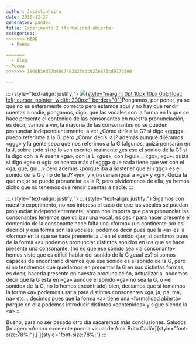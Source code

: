 ```yaml
---
author: Jmcastinheira
date: 2016-12-27
generator: pandoc
title: Experimento 2 (formalidad abierta)
categories:
<<<<<<< HEAD
  - Poema

=======
  - Blog
- Poema
>>>>>>> 186db3ed77b40c7493a2fedc023e873cd977b3e0

---
```




::: {style="text-align: justify;"}
[![](http://www.iar.unicamp.br/alunos/poesiavisual/amor.jpg){style="margin: 0pt 10px 10px 0pt; float: left; cursor: pointer; width: 200px;"
border="0"}](http://www.iar.unicamp.br/alunos/poesiavisual/amor.jpg)Pongamos,
por poner, ya se que no es enteramente correcto pero estamos aquí y no
hay que rendir cuentas a nadie, pongamos, digo, que las vocales son la
forma en la que se hace presente el contenido de las consonantes en
nuestra pronunciación, es decir, vamos a ver, la mayoría de las
consonantes no se pueden pronunciar independientemente, a ver ¿Cómo
diríais la G? si digo «gggg» puedo referirme a la G, pero ¿Cómo decís la
j? además aunque dijéramos «ggg» y la gente sepa que nos referimos a la
G (algunos, quizá pensarán en la J, sobre todo si no lo ven escrito)
realmente ¿es ese el sonido de la G? si la digo con la A suena «ga», con
la E «gue», con I»gui»... «go», «gu»; quizá si digo «ge» o «gi» se
acerca más al «ggg» que nada tiene que ver con el «ga, gue, gui...» pero
además ¿porqué iba a sostener que el «ggg» es el sonido de la G y no de
la J? «je», y «ji»suenan igual a «ge» y «gi». Quizá la que mejor se
puede pronunciar es la R, pero olvidémonos de ella, ya hemos dicho que
no tenemos que rendir cuentas a nadie.
:::

::: {style="text-align: justify;"}
::: {style="text-align: justify;"}
    Sigamos con nuestro experimento, no nos interesa el caso de que las vocales se puedan pronunciar independientemente, ahora nos importa que para pronunciar las consonantes tenemos que utilizar una vocal, es decir para hacer presente el contenido de la consonante hace falta una «forma» (un continente por así decirlo) y esa forma son las vocales, podemos decir pues que la «a» es la «forma» en la que se hace presente la J en el sonido «ja»; si partimos pues de la forma «a» podemos pronunciar distintos sonidos en los que se hace presente una consonante, (no es que ese sonido sea «la consonante» hemos visto que es difícil hablar del sonido de la G ¿cual es? si somos capaces de encontrarlo diremos que ese sonido es el sonido de la G, pero si no tendremos que quedarnos en presentar la G en sus distintas formas, es decir, hacerla presente en nuestra pronunciación, actualizarla, podemos decir que la G está en «ga» aunque el sonido «ga» no sea la G, o «el sonido» de la G, no lo hemos encontrado) bien, decíamos que si tomamos la forma «a» podemos usarla para distintas consonantes «ga, ja, pa, ma, na» etc&#8230; decimos pues que la forma «a» tiene una «formalidad abierta» porque en ella podemos introducir distintos «contenidos» y sigue siendo la «a»
:::

Bueno, para no ser pesado otro día sacaremos más conclusiones. Saludos\
[Imagen: «Amor» excelente poema visual de Amir Brito
Cadôr]{style="font-size:78%;"}.[ ]{style="font-size:78%;"}
:::
